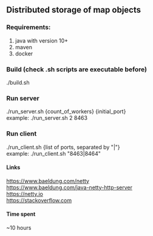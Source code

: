 ## Distributed storage of map objects  
### Requirements: 
1) java with version 10+ 
2) maven 
3) docker 
### Build (check .sh scripts are executable before) 
./build.sh 
### Run server 
./run_server.sh {count_of_workers} {initial_port}  
example: ./run_server.sh 2 8463 
### Run client 
./run_client.sh {list of ports, separated by "|"}  
example: ./run_client.sh "8463|8464" 
#### Links 
https://www.baeldung.com/netty  
https://www.baeldung.com/java-netty-http-server  
https://netty.io  
https://stackoverflow.com  
#### Time spent 
~10 hours 


